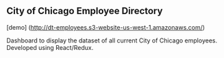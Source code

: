 ## City of Chicago Employee Directory

[demo] (http://dt-employees.s3-website-us-west-1.amazonaws.com/)

Dashboard to display the dataset of all current City of Chicago employees. Developed using React/Redux.
